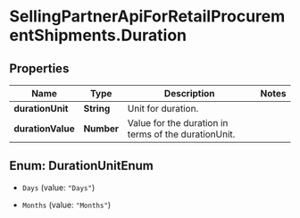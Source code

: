 # SellingPartnerApiForRetailProcurementShipments.Duration

## Properties

Name | Type | Description | Notes
------------ | ------------- | ------------- | -------------
**durationUnit** | **String** | Unit for duration. | 
**durationValue** | **Number** | Value for the duration in terms of the durationUnit. | 



## Enum: DurationUnitEnum


* `Days` (value: `"Days"`)

* `Months` (value: `"Months"`)




